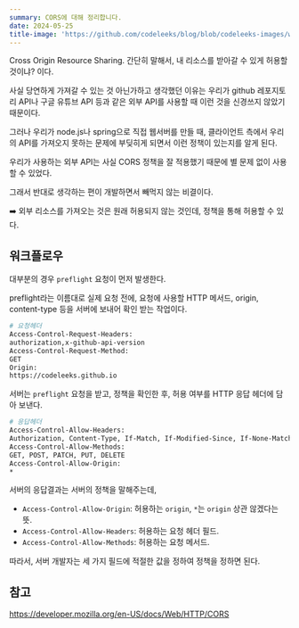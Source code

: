 ```yaml
---
summary: CORS에 대해 정리합니다.
date: 2024-05-25
title-image: 'https://github.com/codeleeks/blog/blob/codeleeks-images/web-terminology/CORS/title.png'
---
```


Cross Origin Resource Sharing. 간단히 말해서, 내 리소스를 받아갈 수 있게 허용할 것이냐? 이다.

사실 당연하게 가져갈 수 있는 것 아닌가하고 생각했던 이유는 우리가 github 레포지토리 API나 구글 유튜브 API 등과 같은 외부 API를 사용할 때 이런 것을 신경쓰지 않았기 때문이다.

그러나 우리가 node.js나 spring으로 직접 웹서버를 만들 때, 클라이언트 측에서 우리의 API를 가져오지 못하는 문제에 부딪히게 되면서 이런 정책이 있는지를 알게 된다.

우리가 사용하는 외부 API는 사실 CORS 정책을 잘 적용했기 때문에 별 문제 없이 사용할 수 있었다.

그래서 반대로 생각하는 편이 개발하면서 빼먹지 않는 비결이다.

➡️ 외부 리소스를 가져오는 것은 원래 허용되지 않는 것인데, 정책을 통해 허용할 수 있다.

## 워크플로우

대부분의 경우 `preflight` 요청이 먼저 발생한다.

preflight라는 이름대로 실제 요청 전에, 요청에 사용할 HTTP 메서드, origin, content-type 등을 서버에 보내어 확인 받는 작업이다.

```bash
# 요청헤더
Access-Control-Request-Headers:
authorization,x-github-api-version
Access-Control-Request-Method:
GET
Origin:
https://codeleeks.github.io
```

서버는 `preflight` 요청을 받고, 정책을 확인한 후, 허용 여부를 HTTP 응답 헤더에 담아 보낸다.

```bash
# 응답헤더
Access-Control-Allow-Headers:
Authorization, Content-Type, If-Match, If-Modified-Since, If-None-Match, If-Unmodified-Since, Accept-Encoding, X-GitHub-OTP, X-Requested-With, User-Agent, GraphQL-Features, X-Github-Next-Global-ID, X-GitHub-Api-Version
Access-Control-Allow-Methods:
GET, POST, PATCH, PUT, DELETE
Access-Control-Allow-Origin:
*
```

서버의 응답결과는 서버의 정책을 말해주는데,

- `Access-Control-Allow-Origin`: 허용하는 `origin`, `*`는 `origin` 상관 않겠다는 뜻.
- `Access-Control-Allow-Headers`: 허용하는 요청 헤더 필드.
- `Access-Control-Allow-Methods`: 허용하는 요청 메서드.

따라서, 서버 개발자는 세 가지 필드에 적절한 값을 정하여 정책을 정하면 된다.

## 참고

https://developer.mozilla.org/en-US/docs/Web/HTTP/CORS

